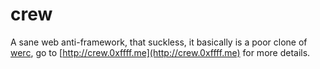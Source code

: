 # crew

A sane web anti-framework, that suckless, it basically is a poor clone of [werc](http://werc.cat-v.org/), go to [http://crew.0xffff.me](http://crew.0xffff.me) for more details.
